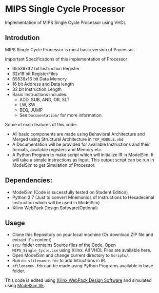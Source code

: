 MIPS Single Cycle Processor
=====================
Implementation of MIPS Single Cycle Processor using VHDL

## Introdution
MIPS Single Cycle Processor is most basic version of Processor.

Important Specifications of this implementation of Processor
- 65536x32 bit Instruction Register
- 32x16 bit RegisterFiles
- 65536x16 bit Data Memory
- 16 bit Address and Data length
- 32 bit Instruction Length
- Basic Instructions includes:
  - ADD, SUB, AND, OR, SLT
  - LW, SW
  - BEQ, JUMP
  - See `Documentation/` for more information.

Some of main features of this code:
- All basic components are made using Behavioral Architecture and Merged using Structural Architecture in `TOP_MODULE.vhd`
- A Documentation will be provided for available Instructions and their formats, available registers and Memory etc.
- A Python Program to make script which will initialize IR in ModelSim. It will take a simple instructions as Input. This output script can be run in ModelSim to get Simulation of Processor.

## Dependencies:
- ModelSim (Code is sucessfully tested on Student Edition)
- Python 2.7 (Just to convert Mnemonics of Instructions to Hexadecimal Instruction which will be used in ModelSim)
- Xilinx WebPack Design Software(Optional)

## Usage
- Clone this Repository on your local machine (Or download ZIP file and extract it's content)
- `src/` folder contains Source files of the Code. Open `MIPS_Single_Cycle.ise` using Xilinx. All VHDL Files are available here.
- Open ModelSim and change current directory to `Scripts/`.
- Run `do <filename>.fdo` to add Intructions in IR.
- `<filename>.fdo` can be made using Python Programs available in base folder.

This code is edited using <a href="http://www.xilinx.com/products/design-tools/ise-design-suite/ise-webpack.htm">Xilinx WebPack Design Software</a> and simulated using <a href="http://www.mentor.com/company/higher_ed/modelsim-student-edition">ModelSim SE</a>.

